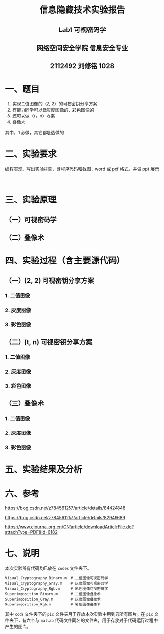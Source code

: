 # <center>**信息隐藏技术实验报告**</center>

## <center>**Lab1 可视密码学**</center>

## <center> **网络空间安全学院 信息安全专业**</center>

## <center> **2112492 刘修铭 1028**</center>

# 一、题目

1. 实现二值图像的（2,  2）的可视密钥分享方案
2. 有能力同学可以做灰度图像的、彩色图像的
3. 还可以做（t，n）方案
4. 叠像术

其中，1 必做，其它都是选做的



# 二、实验要求

编程实现，写出实验报告，含程序代码和截图，word 或 pdf 格式，并做 ppt 展示

​	

# 三、实验原理

## （一）可视密码学





## （二）叠像术







# 四、实验过程（含主要源代码）

## （一）(2, 2) 可视密钥分享方案

### 1. 二值图像



### 2. 灰度图像



### 3. 彩色图像



## （二）(t, n) 可视密钥分享方案

### 1. 二值图像



### 2. 灰度图像



### 3. 彩色图像



## （三）叠像术

### 1. 二值图像



### 2. 灰度图像



### 3. 彩色图像



# 五、实验结果及分析





# 六、参考

https://blog.csdn.net/z784561257/article/details/84424848

https://blog.csdn.net/z784561257/article/details/82949689

https://www.ejournal.org.cn/CN/article/downloadArticleFile.do?attachType=PDF&id=6182



# 七、说明

本次实验所有代码均已放在 `codes` 文件夹下。

```shell
Visual_Cryptography_Binary.m  # 二值图像可视密码学
Visual_Cryptography_Gray.m    # 灰度图像可视密码学
Visual_Cryptography_Rgb.m     # 彩色图像可视密码学
Superimposition_Binary.m      # 二值图像叠像术
Superimposition_Gray.m        # 灰度图像叠像术
Superimposition_Rgb.m         # 彩色图像叠像术
```

其中 `code` 文件夹下的 `pic` 文件夹用于存放本次实验中用到的所有图片。在 `pic` 文件夹下，有六个与 `matlab` 代码文件同名的文件夹，用于存放对于代码运行过程中产生的图片。